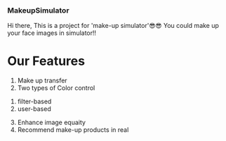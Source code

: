 ### MakeupSimulator

Hi there,
This is a project for 'make-up simulator'😎😎
You could make up your face images in simulator!!


# Our Features

1. Make up transfer
2. Two types of Color control
  1) filter-based
  2) user-based
3. Enhance image equaity
4. Recommend make-up products in real

